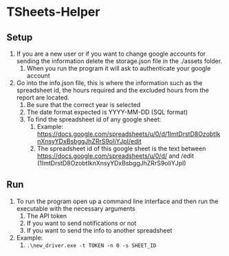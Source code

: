 # TSheets-Helper
## Setup
1. If you are a new user or if you want to change google accounts for sending the information delete the storage.json file in the ./assets folder. 
   1. When you run the program it will ask to authenticate your google account
2. Go into the info.json file, this is where the information such as the spreadsheet id, the hours required and the excluded hours from the report are located.
   1. Be sure that the correct year is selected
   2. The date format expected is YYYY-MM-DD (SQL format)
   3. To find the spreadsheet id of any google sheet:
      1. Example: https://docs.google.com/spreadsheets/u/0/d/1ImtDrstD8OzobtIknXnsyYDxBsbggJhZRrS9oIiYJpI/edit 
      2. The spreadsheet id of this google sheet is the text between https://docs.google.com/spreadsheets/u/0/d/ and /edit (1ImtDrstD8OzobtIknXnsyYDxBsbggJhZRrS9oIiYJpI)
## Run
1. To run the program open up a command line interface and then run the executable with the necessary arguments
    1. The API token
    2. If you want to send notifications or not
    3. If you want to send the info to another spreadsheet
2. Example:
    1. `.\new_driver.exe -t TOKEN -n 0 -s SHEET_ID`
    


